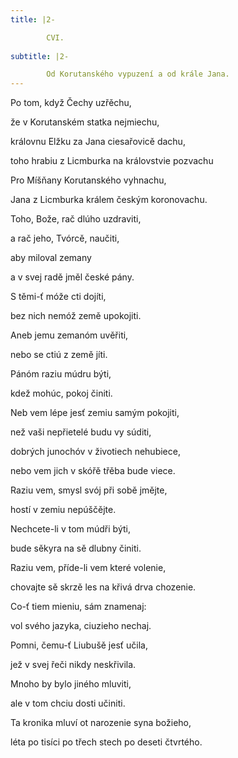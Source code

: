 ```yaml
---
title: |2-

        CVI.
      
subtitle: |2-

        Od Korutanského vypuzení a od krále Jana.
---
```


Po tom, když Čechy uzřěchu,

že v Korutanském statka nejmiechu,

královnu Elžku za Jana ciesařovicě dachu,

toho hrabiu z Licmburka na královstvie pozvachu

Pro Míšňany Korutanského vyhnachu,

Jana z Licmburka králem českým koronovachu.

Toho, Bože, rač dlúho uzdraviti,

a rač jeho, Tvórcě, naučiti,

aby miloval zemany

a v svej radě jměl české pány.

S těmi-ť móže cti dojíti,

bez nich nemóž země upokojiti.

Aneb jemu zemanóm uvěřiti,

nebo se ctiú z země jíti.

Pánóm raziu múdru býti,

kdež mohúc, pokoj činiti.

Neb vem lépe jesť zemiu samým pokojiti,

než vaši nepřietelé budu vy súditi,

dobrých junochóv v životiech nehubiece,

nebo vem jich v skóřě třěba bude viece.

Raziu vem, smysl svój při sobě jmějte,

hostí v zemiu nepúščějte.

Nechcete-li v tom múdři býti,

bude sěkyra na sě dlubny činiti.

Raziu vem, příde-li vem které volenie,

chovajte sě skrzě les na křivá drva chozenie.

Co-ť tiem mieniu, sám znamenaj:

vol svého jazyka, ciuzieho nechaj.

Pomni, čemu-ť Liubušě jesť učila,

jež v svej řeči nikdy neskřivila.

Mnoho by bylo jiného mluviti,

ale v tom chciu dosti učiniti.

Ta kronika mluví ot narozenie syna božieho,

léta po tisíci po třech stech po deseti čtvrtého.
